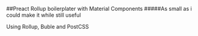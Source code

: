 ##Preact Rollup boilerplater with Material Components
#####As small as i could make it while still useful

Using Rollup, Buble and PostCSS

